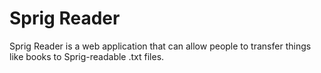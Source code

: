 # Sprig Reader
Sprig Reader is a web application that can allow people to transfer things like books to Sprig-readable .txt files.
